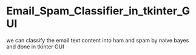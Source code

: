 # Email_Spam_Classifier_in_tkinter_GUI
we can classify the email text content into ham and spam by naive bayes and done in tkinter GUI 
